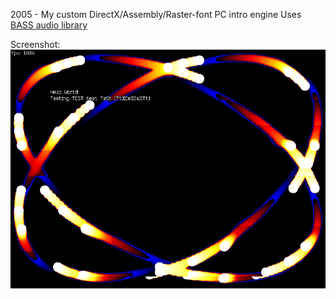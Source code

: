 2005 - My custom DirectX/Assembly/Raster-font PC intro engine
Uses [BASS audio library](http://www.un4seen.com)

Screenshot:
![Screenshot1](/_screenshots/1.png)
